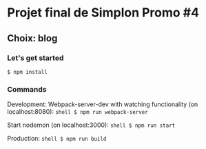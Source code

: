 # Projet final de Simplon Promo #4
## Choix: blog

### Let's get started
```shell
$ npm install
```

### Commands
Development:
Webpack-server-dev with watching functionality (on localhost:8080):
	```shell
	$ npm run webpack-server
	```

Start nodemon (on localhost:3000):
	```shell
	$ npm run start
	```

Production:
	```shell
	$ npm run build
	```
